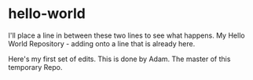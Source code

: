 # hello-world
I'll place a line in between these two lines to see what happens.
My Hello World Repository - adding onto a line that is already here.

Here's my first set of edits. This is done by Adam. The master of this temporary Repo.
